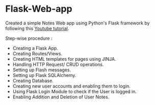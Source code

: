 # Flask-Web-app

Created a simple Notes Web app using Python's Flask framework by following this [Youtube tutorial](https://youtu.be/dam0GPOAvVI).

Step-wise procedure :  
*   Creating a Flask App.
*   Creating Routes/Views.
*   Creating HTML templates for pages using JINJA.
*   Handling HTTP Request/ CRUD operations.
*   Setting up Flash messages.
*   Setting up Flask SQLAlchemy.
*   Creating Database.
*   Creating new user accounts and enabling them to login.
*   Using Flask Login Module to check if the User is logged in.
*   Enabling Addition and Deletion of User Notes.